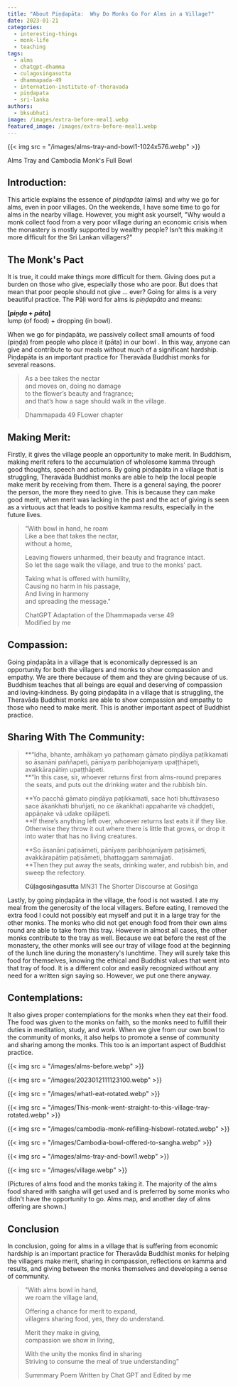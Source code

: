 ```yaml
---
title: "About Piṇḍapāta:  Why Do Monks Go For Alms in a Village?"
date: 2023-01-21
categories: 
  - interesting-things
  - monk-life
  - teaching
tags: 
  - alms
  - chatgpt-dhamma
  - cuḷagosiṅgasutta
  - dhammapada-49
  - internation-institute-of-theravada
  - piṇḍapata
  - sri-lanka
authors: 
  - bksubhuti
image: /images/extra-before-meal1.webp
featured_image: /images/extra-before-meal1.webp
---
```


{{< img src = "/images/alms-tray-and-bowl1-1024x576.webp" >}}

Alms Tray and Cambodia Monk's Full Bowl

## Introduction:

This article explains the essence of _piṇḍapāta_ (alms) and why we go for alms, even in poor villages. On the weekends, I have some time to go for alms in the nearby village. However, you might ask yourself, "Why would a monk collect food from a very poor village during an economic crisis when the monastery is mostly supported by wealthy people? Isn't this making it more difficult for the Sri Lankan villagers?"

## The Monk's Pact

It is true, it could make things more difficult for them. Giving does put a burden on those who give, especially those who are poor. But does that mean that poor people should not give ... ever? Going for alms is a very beautiful practice. The Pāḷi word for alms is _piṇḍapāta_ and means:  
  
**\[_piṇḍa_ \+ _pāta_\]**  
lump (of food) + dropping (in bowl).  
  
When we go for piṇḍapāta, we passively collect small amounts of food (piṇḍa) from people who place it (pāta) in our bowl . In this way, anyone can give and contribute to our meals without much of a significant hardship. Piṇḍapāta is an important practice for Theravāda Buddhist monks for several reasons.

> As a bee takes the nectar  
> and moves on, doing no damage  
> to the flower’s beauty and fragrance;  
> and that’s how a sage should walk in the village.
> 
> Dhammapada 49 FLower chapter  
>   

## Making Merit:

Firstly, it gives the village people an opportunity to make merit. In Buddhism, making merit refers to the accumulation of wholesome kamma through good thoughts, speech and actions. By going piṇḍapāta in a village that is struggling, Theravāda Buddhist monks are able to help the local people make merit by receiving from them. There is a general saying, the poorer the person, the more they need to give. This is because they can make good merit, when merit was lacking in the past and the act of giving is seen as a virtuous act that leads to positive kamma results, especially in the future lives.

> "With bowl in hand, he roam  
> Like a bee that takes the nectar,  
> without a home,  
>   
> Leaving flowers unharmed, their beauty and fragrance intact.  
> So let the sage walk the village, and true to the monks' pact.  
>   
> Taking what is offered with humility,  
> Causing no harm in his passage,  
> And living in harmony  
> and spreading the message."
> 
> ChatGPT Adaptation of the Dhammapada verse 49  
> Modified by me

## Compassion:

Going piṇḍapāta in a village that is economically depressed is an opportunity for both the villagers and monks to show compassion and empathy. We are there because of them and they are giving because of us. Buddhism teaches that all beings are equal and deserving of compassion and loving-kindness. By going piṇḍapāta in a village that is struggling, the Theravāda Buddhist monks are able to show compassion and empathy to those who need to make merit. This is another important aspect of Buddhist practice.

## Sharing With The Community:

> **“Idha, bhante, amhākaṃ yo paṭhamaṃ gāmato piṇḍāya paṭikkamati so āsanāni paññapeti, pānīyaṃ paribhojanīyaṃ upaṭṭhāpeti, avakkārapātiṃ upaṭṭhāpeti.  
> **“In this case, sir, whoever returns first from alms-round prepares the seats, and puts out the drinking water and the rubbish bin.
> 
> **Yo pacchā gāmato piṇḍāya paṭikkamati, sace hoti bhuttāvaseso sace ākaṅkhati bhuñjati, no ce ākaṅkhati appaharite vā chaḍḍeti, appāṇake vā udake opilāpeti.  
> **If there’s anything left over, whoever returns last eats it if they like. Otherwise they throw it out where there is little that grows, or drop it into water that has no living creatures.
> 
> **So āsanāni paṭisāmeti, pānīyaṃ paribhojanīyaṃ paṭisāmeti, avakkārapātiṃ paṭisāmeti, bhattaggaṃ sammajjati.  
> **Then they put away the seats, drinking water, and rubbish bin, and sweep the refectory.
> 
> **Cūḷagosiṅgasutta** MN31 The Shorter Discourse at Gosiṅga

Lastly, by going piṇḍapāta in the village, the food is not wasted. I ate my meal from the generosity of the local villagers. Before eating, I removed the extra food I could not possibly eat myself and put it in a large tray for the other monks. The monks who did not get enough food from their own alms round are able to take from this tray. However in almost all cases, the other monks contribute to the tray as well. Because we eat before the rest of the monastery, the other monks will see our tray of village food at the beginning of the lunch line during the monastery's lunchtime. They will surely take this food for themselves, knowing the ethical and Buddhist values that went into that tray of food. It is a different color and easily recognized without any need for a written sign saying so. However, we put one there anyway.

## Contemplations:

It also gives proper contemplations for the monks when they eat their food. The food was given to the monks on faith, so the monks need to fulfill their duties in meditation, study, and work. When we give from our own bowl to the community of monks, it also helps to promote a sense of community and sharing among the monks. This too is an important aspect of Buddhist practice.

{{< img src = "/images/alms-before.webp" >}}

{{< img src = "/images/2023012111123100.webp" >}}

{{< img src = "/images/whatI-eat-rotated.webp" >}}

{{< img src = "/images/This-monk-went-straight-to-this-village-tray-rotated.webp" >}}

{{< img src = "/images/cambodia-monk-refilling-hisbowl-rotated.webp" >}}

{{< img src = "/images/Cambodia-bowl-offered-to-sangha.webp" >}}

{{< img src = "/images/alms-tray-and-bowl1.webp" >}}

{{< img src = "/images/village.webp" >}}

(Pictures of alms food and the monks taking it. The majority of the alms food shared with saṅgha will get used and is preferred by some monks who didn't have the opportunity to go. Alms map, and another day of alms offering are shown.)

## Conclusion

In conclusion, going for alms in a village that is suffering from economic hardship is an important practice for Theravāda Buddhist monks for helping the villagers make merit, sharing in compassion, reflections on kamma and results, and giving between the monks themselves and developing a sense of community.

> "With alms bowl in hand,  
> we roam the village land,  
>   
> Offering a chance for merit to expand,  
> villagers sharing food, yes, they do understand.  
>   
> Merit they make in giving,  
> compassion we show in living,  
>   
> With the unity the monks find in sharing  
> Striving to consume the meal of true understanding"
> 
> Summmary Poem Written by Chat GPT and Edited by me
